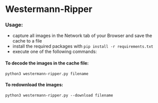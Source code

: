 # Westermann-Ripper
### Usage:
- capture all images in the Network tab of your Browser and save the cache to a file
- install the required packages with `pip install -r requirements.txt`
- execute one of the following commands:

#### To decode the images in the cache file:
`python3 westermann-ripper.py filename`

#### To redownload the images:
`python3 westermann-ripper.py --download filename`
